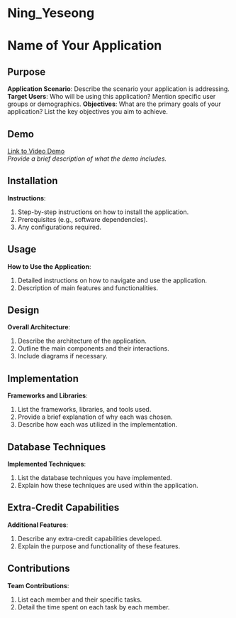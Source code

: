 # Ning_Yeseong
# Name of Your Application

## Purpose
**Application Scenario**: Describe the scenario your application is addressing.
**Target Users**: Who will be using this application? Mention specific user groups or demographics.
**Objectives**: What are the primary goals of your application? List the key objectives you aim to achieve.

## Demo
[Link to Video Demo](#)  
*Provide a brief description of what the demo includes.*

## Installation
**Instructions**:
1. Step-by-step instructions on how to install the application.
2. Prerequisites (e.g., software dependencies).
3. Any configurations required.

## Usage
**How to Use the Application**:
1. Detailed instructions on how to navigate and use the application.
2. Description of main features and functionalities.

## Design
**Overall Architecture**:
1. Describe the architecture of the application.
2. Outline the main components and their interactions.
3. Include diagrams if necessary.

## Implementation
**Frameworks and Libraries**:
1. List the frameworks, libraries, and tools used.
2. Provide a brief explanation of why each was chosen.
3. Describe how each was utilized in the implementation.

## Database Techniques
**Implemented Techniques**:
1. List the database techniques you have implemented.
2. Explain how these techniques are used within the application.

## Extra-Credit Capabilities
**Additional Features**:
1. Describe any extra-credit capabilities developed.
2. Explain the purpose and functionality of these features.

## Contributions
**Team Contributions**:
1. List each member and their specific tasks.
2. Detail the time spent on each task by each member.

